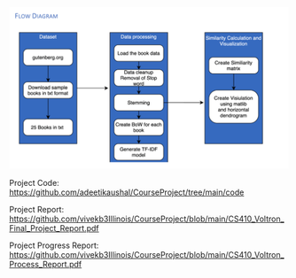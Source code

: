 ![Flow Diagram](https://github.com/adeetikaushal/CourseProject/blob/main/images/flow_diagram.png)

Project Code:    https://github.com/adeetikaushal/CourseProject/tree/main/code

Project Report: https://github.com/vivekb3Illinois/CourseProject/blob/main/CS410_Voltron_Final_Project_Report.pdf

Project Progress Report: https://github.com/vivekb3Illinois/CourseProject/blob/main/CS410_Voltron_Process_Report.pdf

